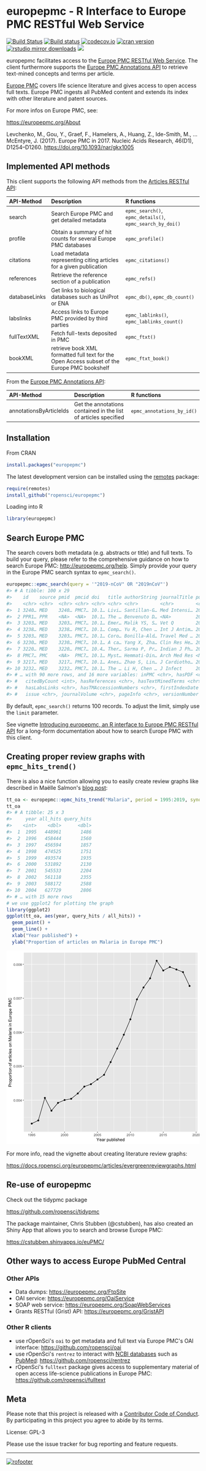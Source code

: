 europepmc - R Interface to Europe PMC RESTful Web Service
=== 





[![Build Status](https://travis-ci.org/ropensci/europepmc.svg?branch=master)](https://travis-ci.org/ropensci/europepmc)
[![Build status](https://ci.appveyor.com/api/projects/status/f8xtpvhhr074lk44?svg=true)](https://ci.appveyor.com/project/sckott/europepmc)
[![codecov.io](https://codecov.io/github/ropensci/europepmc/coverage.svg?branch=master)](https://codecov.io/github/ropensci/europepmc?branch=master)
[![cran version](http://www.r-pkg.org/badges/version/europepmc)](https://cran.r-project.org/package=europepmc)
[![rstudio mirror downloads](http://cranlogs.r-pkg.org/badges/europepmc)](https://github.com/metacran/cranlogs.app)
[![](https://badges.ropensci.org/29_status.svg)](https://github.com/ropensci/onboarding/issues/29)

europepmc facilitates access to the [Europe PMC RESTful Web
Service](http://europepmc.org/RestfulWebService). The client furthermore supports the [Europe PMC Annotations API](https://europepmc.org/AnnotationsApi) to retrieve text-mined concepts and terms per article.

[Europe PMC](http://europepmc.org/) covers life science literature and
gives access to open access full texts. Europe
PMC ingests all PubMed content and extends its index with other literature and patent sources.

For more infos on Europe PMC, see:

<https://europepmc.org/About>

Levchenko, M., Gou, Y., Graef, F., Hamelers, A., Huang, Z., Ide-Smith, M., … McEntyre, J. (2017). Europe PMC in 2017. Nucleic Acids Research, 46(D1), D1254–D1260. <https://doi.org/10.1093/nar/gkx1005>

## Implemented API methods

This client supports the following API methods from the [Articles RESTful API](https://europepmc.org/RestfulWebService):

|API-Method     |Description                                                                                  |R functions                                |
|:--------------|:--------------------------------------------------------------------------------------------|:------------------------------------------|
|search         |Search Europe PMC and get detailed metadata                                                  |`epmc_search()`, `epmc_details()`, `epmc_search_by_doi()`          |
|profile        |Obtain a summary of hit counts for several Europe PMC databases                              |`epmc_profile()`                           |
|citations      |Load metadata representing citing articles for a given publication                           |`epmc_citations()`                         |
|references     |Retrieve the reference section of a publication                                               |`epmc_refs()`                              |
|databaseLinks  |Get links to biological databases such as UniProt or ENA                                     |`epmc_db()`, `epmc_db_count()`             |
|labslinks      |Access links to Europe PMC provided by third parties                                         |`epmc_lablinks()`, `epmc_lablinks_count()` |
|fullTextXML    |Fetch full-texts deposited in PMC                                                            |`epmc_ftxt()`                              |
|bookXML        |retrieve book XML formatted full text for the Open Access subset of the Europe PMC bookshelf |`epmc_ftxt_book()`                         |

From the [Europe PMC Annotations API](https://europepmc.org/AnnotationsApi):

|API-Method     |Description |R functions |
|:-----------|:-------------|:-------------|
annotationsByArticleIds | Get the annotations contained in the list of articles specified | `epmc_annotations_by_id()` |

## Installation

From CRAN

```r
install.packages("europepmc")
```

The latest development version can be installed using the
[remotes](https://github.com/r-lib/remotes/) package:


```r
require(remotes)
install_github("ropensci/europepmc")
```

Loading into R


```r
library(europepmc)
```

## Search Europe PMC

The search covers both metadata (e.g. abstracts or title) and full texts. To
build your query, please refer to the comprehensive guidance on how to search
Europe PMC: <http://europepmc.org/help>. Simply provide your query in the Europe
PMC search syntax to `epmc_search()`. 


```r
europepmc::epmc_search(query = '"2019-nCoV" OR "2019nCoV"')
#> # A tibble: 100 x 29
#>    id    source pmid  pmcid doi   title authorString journalTitle pubYear journalIssn pubType isOpenAccess inEPMC
#>    <chr> <chr>  <chr> <chr> <chr> <chr> <chr>        <chr>        <chr>   <chr>       <chr>   <chr>        <chr> 
#>  1 3240… MED    3240… PMC7… 10.1… Livi… Santillan-G… Med Intensi… 2020    "0210-5691… letter  Y            Y     
#>  2 PPR1… PPR    <NA>  <NA>  10.1… The … Benvenuto D… <NA>         2020     <NA>       prepri… N            N     
#>  3 3203… MED    3203… PMC7… 10.1… Emer… Malik YS, S… Vet Q        2020    "0165-2176… other;… Y            Y     
#>  4 3238… MED    3238… PMC7… 10.1… Comp… Yu R, Chen … Int J Antim… 2020    "1872-7913… resear… Y            Y     
#>  5 3203… MED    3203… PMC7… 10.1… Coro… Bonilla-Ald… Travel Med … 2020    "1477-8939… resear… Y            Y     
#>  6 3230… MED    3230… PMC7… 10.1… A ca… Yang X, Zha… Clin Res He… 2020    "2210-7401… case r… Y            Y     
#>  7 3220… MED    3220… PMC7… 10.4… Ther… Sarma P, Pr… Indian J Ph… 2020    "0253-7613… editor… Y            Y     
#>  8 PMC7… PMC    <NA>  PMC7… 10.1… Myst… Hemmati-Din… Arch Med Res <NA>    "0188-4409… review… Y            Y     
#>  9 3217… MED    3217… PMC7… 10.1… Anes… Zhao S, Lin… J Cardiotho… 2020    "1053-0770… resear… Y            Y     
#> 10 3232… MED    3232… PMC7… 10.1… The … Li H, Chen … J Infect     2020    "0163-4453… resear… Y            Y     
#> # … with 90 more rows, and 16 more variables: inPMC <chr>, hasPDF <chr>, hasBook <chr>, hasSuppl <chr>,
#> #   citedByCount <int>, hasReferences <chr>, hasTextMinedTerms <chr>, hasDbCrossReferences <chr>,
#> #   hasLabsLinks <chr>, hasTMAccessionNumbers <chr>, firstIndexDate <chr>, firstPublicationDate <chr>,
#> #   issue <chr>, journalVolume <chr>, pageInfo <chr>, versionNumber <int>
```

By default, `epmc_search()` returns 100 records. To adjust the limit, simply use
the `limit` parameter.

See vignette [Introducing europepmc, an R interface to Europe PMC RESTful API](https://docs.ropensci.org/europepmc/articles/introducing-europepmc.html) for a long-form documentation about how to search Europe PMC with this client.

## Creating proper review graphs with `epmc_hits_trend()`

There is also a nice function allowing you to easily create review graphs like described in Maëlle
Salmon's [blog post](http://www.masalmon.eu/2017/05/14/evergreenreviewgraph/):


```r
tt_oa <- europepmc::epmc_hits_trend("Malaria", period = 1995:2019, synonym = FALSE)
tt_oa
#> # A tibble: 25 x 3
#>     year all_hits query_hits
#>    <int>    <dbl>      <dbl>
#>  1  1995   448961       1486
#>  2  1996   458444       1560
#>  3  1997   456594       1857
#>  4  1998   474525       1751
#>  5  1999   493574       1935
#>  6  2000   531892       2130
#>  7  2001   545533       2204
#>  8  2002   561118       2355
#>  9  2003   588172       2588
#> 10  2004   627729       2806
#> # … with 15 more rows
# we use ggplot2 for plotting the graph
library(ggplot2)
ggplot(tt_oa, aes(year, query_hits / all_hits)) + 
  geom_point() + 
  geom_line() +
  xlab("Year published") + 
  ylab("Proportion of articles on Malaria in Europe PMC")
```

![plot of chunk unnamed-chunk-4](inst/image/unnamed-chunk-4-1.png)

For more info, read the vignette about creating literature review graphs:

<https://docs.ropensci.org/europepmc/articles/evergreenreviewgraphs.html>

## Re-use of europepmc

Check out the tidypmc package

<https://github.com/ropensci/tidypmc>

The package maintainer, Chris Stubben (@cstubben), has also created an Shiny App that allows you to search and browse Europe PMC:

<https://cstubben.shinyapps.io/euPMC/>



## Other ways to access Europe PubMed Central

### Other APIs

- Data dumps: <https://europepmc.org/FtpSite>
- OAI service: <https://europepmc.org/OaiService>
- SOAP web service: <https://europepmc.org/SoapWebServices>
- Grants RESTful (Grist) API: <https://europepmc.org/GristAPI>

### Other R clients

- use rOpenSci's `oai` to get metadata and full text via Europe PMC's OAI interface: <https://github.com/ropensci/oai>
- use rOpenSci's `rentrez` to interact with [NCBI databases](http://www.ncbi.nlm.nih.gov/) such as [PubMed](http://www.ncbi.nlm.nih.gov/pubmed): <https://github.com/ropensci/rentrez>
- rOpenSci's `fulltext` package gives access to supplementary material of open access life-science publications in Europe PMC: <https://github.com/ropensci/fulltext>

## Meta

Please note that this project is released with a [Contributor Code of Conduct](CONDUCT.md). By participating in this project you agree to abide by its terms.

License: GPL-3

Please use the issue tracker for bug reporting and feature requests.

---

[![rofooter](http://ropensci.org/public_images/github_footer.png)](http://ropensci.org)
